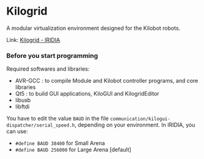 # Kilogrid

A modular virtualization environment designed for the Kilobot robots.

Link: [Kilogrid - IRIDIA](http://iridia.ulb.ac.be/kilogrid)

### Before you start programming

Required softwares and libraries:

- AVR-GCC : to compile Module and Kilobot controller programs, and core libraries
- Qt5 : to build GUI applications, KiloGUI and KilogridEditor
- libusb
- libftdi

You have to edit the value `BAUD` in the file `communication/kilogui-dispatcher/serial_speed.h`, depending on your environment.
In IRIDIA, you can use:

- `#define BAUD 38400` for Small Arena
- `#define BAUD 256000` for Large Arena [default]

